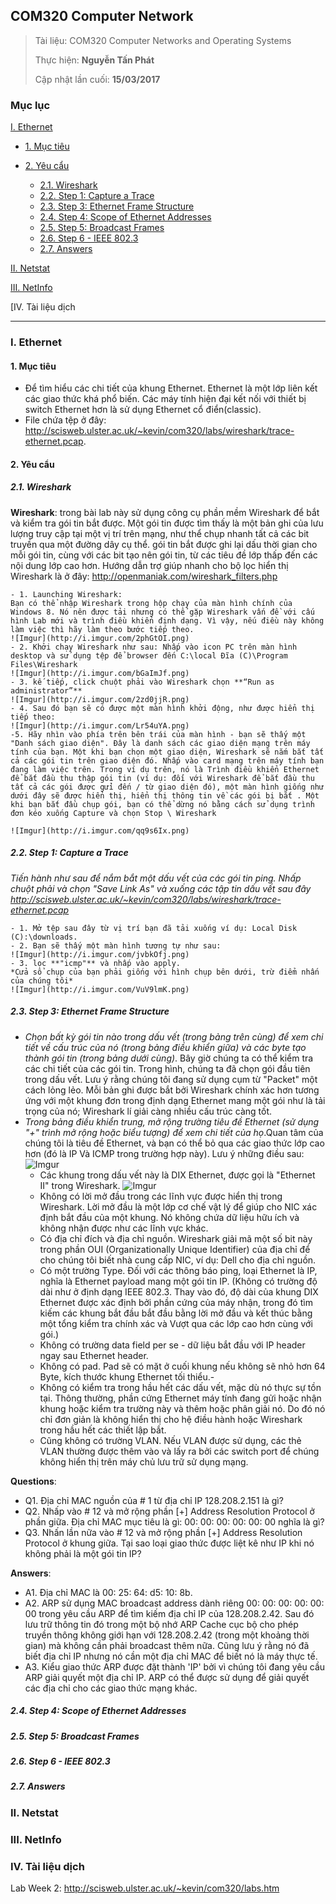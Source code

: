 ﻿## COM320 Computer Network

> Tài liệu: COM320 Computer Networks and Operating Systems
>
> Thực hiện: **Nguyễn Tấn Phát**
> 
> Cập nhật lần cuối: **15/03/2017**

### Mục lục
[I. Ethernet](#I)

- [1. Mục tiêu](#1)

- [2. Yêu cẩu](#2)

	- [2.1. Wireshark](#2.1)
	- [2.2. Step 1: Capture a Trace](#2.2)
	- [2.3. Step 3: Ethernet Frame Structure](#2.3)
	- [2.4. Step 4: Scope of Ethernet Addresses](#2.4)
	- [2.5. Step 5: Broadcast Frames](#2.5)
	- [2.6. Step 6 - IEEE 802.3 ](#2.6)
	- [2.7. Answers](#2.7)
	
[II. Netstat](#II)

[III. NetInfo](#III)

[IV. Tài liệu dịch[](#IV)

------------------ 

<a name="I"></a>
### I. Ethernet

<a name="1"></a>
#### 1. Mục tiêu

- Để tìm hiểu các chi tiết của khung Ethernet. Ethernet là một lớp liên kết các giao thức khá phổ biến. Các máy tính hiện đại kết nối với thiết bị switch Ethernet hơn là sử dụng Ethernet cổ điển(classic).
- File chứa tệp ở đây: http://scisweb.ulster.ac.uk/~kevin/com320/labs/wireshark/trace-ethernet.pcap.

<a name="2"></a>
#### 2. Yêu cẩu

<a name="2.1"></a>
##### 2.1. Wireshark

**Wireshark**: trong bài lab này sử dụng công cụ phần mềm Wireshark để bắt và kiểm tra gói tin bắt được. Một gói tin được tìm thấy là một bản ghi của lưu lượng truy cập tại một vị trí trên mạng, như thể chụp nhanh tất cả các bit truyền qua một đường dây cụ thể. gói tin bắt được ghi lại dấu thời gian cho mỗi gói tin, cùng với các bit tạo nên gói tin, từ các tiêu đề lớp thấp đến các nội dung lớp cao hơn. Hướng dẫn trợ giúp nhanh cho bộ lọc hiển thị Wireshark là ở đây: http://openmaniak.com/wireshark_filters.php

	- 1. Launching Wireshark:
	Bạn có thể nhập Wireshark trong hộp chạy của màn hình chính của Windows 8. Nó nên được tải nhưng có thể gặp Wireshark vấn đề với cấu hình Lab mới và trình điều khiển định dạng. Vì vậy, nếu điều này không làm việc thì hãy làm theo bước tiếp theo.
	![Imgur](http://i.imgur.com/2phGtOI.png)
	- 2. Khởi chạy Wireshark như sau: Nhấp vào icon PC trên màn hình desktop và sử dụng tệp để browser đến C:\local Đĩa (C)\Program Files\Wireshark
	![Imgur](http://i.imgur.com/bGaImJf.png)
	- 3. kế tiếp, click chuột phải vào Wireshark chọn **“Run as administrator”**
	![Imgur](http://i.imgur.com/2zd0jjR.png)
	- 4. Sau đó bạn sẽ có được một màn hình khởi động, như được hiển thị tiếp theo:
	![Imgur](http://i.imgur.com/Lr54uYA.png)
	-5. Hãy nhìn vào phía trên bên trái của màn hình - bạn sẽ thấy một "Danh sách giao diện". Đây là danh sách các giao diện mạng trên máy tính của bạn. Một khi bạn chọn một giao diện, Wireshark sẽ nắm bắt tất cả các gói tin trên giao diện đó. Nhấp vào card mạng trên máy tính bạn đang làm việc trên. Trong ví dụ trên, nó là Trình điều khiển Ethernet để bắt đầu thu thập gói tin (ví dụ: đối với Wireshark để bắt đầu thu tất cả các gói được gửi đến / từ giao diện đó), một màn hình giống như dưới đây sẽ được hiển thị, hiển thị thông tin về các gói bị bắt . Một khi bạn bắt đầu chụp gói, bạn có thể dừng nó bằng cách sử dụng trình đơn kéo xuống Capture và chọn Stop \ Wireshark

	![Imgur](http://i.imgur.com/qq9s6Ix.png)

<a name="2.2"></a>
##### 2.2. Step 1: Capture a Trace
*Tiến hành như sau để nắm bắt một dấu vết của các gói tin ping. Nhấp chuột phải và chọn "Save Link As" và xuống các tập tin dấu vết sau đây 
http://scisweb.ulster.ac.uk/~kevin/com320/labs/wireshark/trace-ethernet.pcap*

	- 1. Mở tệp sau đây từ vị trí bạn đã tải xuống ví dụ: Local Disk (C):\downloads.
	- 2. Bạn sẽ thấy một màn hình tương tự như sau:
	![Imgur](http://i.imgur.com/jvbkOfj.png)
	- 3. lọc **"icmp"** và nhấp vào apply.
	*Cửa sổ chụp của bạn phải giống với hình chụp bên dưới, trừ điểm nhấn của chúng tôi*
	![Imgur](http://i.imgur.com/VuV9lmK.png)

<a name="2.3"></a>
##### 2.3. Step 3: Ethernet Frame Structure
- *Chọn bất kỳ gói tin nào trong dấu vết (trong bảng trên cùng) để xem chi tiết về cấu trúc của nó (trong bảng điều khiển giữa) và các byte tạo thành gói tin (trong bảng dưới cùng)*. Bây giờ chúng ta có thể kiểm tra các chi tiết của các gói tin.
Trong hình, chúng ta đã chọn gói đầu tiên trong dấu vết. Lưu ý rằng chúng tôi đang sử dụng cụm từ "Packet" một cách lỏng lẻo. Mỗi bản ghi được bắt bởi Wireshark chính xác hơn tương ứng với một khung đơn trong định dạng Ethernet mang một gói như là tải trọng của nó; Wireshark lí giải càng nhiều cấu trúc càng tốt.
- *Trong bảng điều khiển trung, mở rộng trường tiêu đề Ethernet (sử dụng "+" trình mở rộng hoặc biểu tượng) để xem chi tiết của họ*.Quan tâm của chúng tôi là tiêu đề Ethernet, và bạn có thể bỏ qua các giao thức lớp cao hơn (đó là IP Và ICMP trong trường hợp này). Lưu ý những điều sau:
![Imgur](http://i.imgur.com/JZK4TJJ.png)
	- Các khung trong dấu vết này là DIX Ethernet, được gọi là "Ethernet II" trong Wireshark.
	![Imgur](http://i.imgur.com/EWnFqGA.png)
	- Không có lời mở đầu trong các lĩnh vực được hiển thị trong Wireshark. Lời mở đầu là một lớp cơ chế vật lý để giúp cho NIC xác định bắt đầu của một khung. Nó không chứa dữ liệu hữu ích và không nhận được như các lĩnh vực khác.
	- Có địa chỉ đích và địa chỉ nguồn. Wireshark giải mã một số bit này trong phần OUI (Organizationally Unique Identifier) của địa chỉ để cho chúng tôi biết nhà cung cấp NIC, ví dụ: Dell cho địa chỉ nguồn.
	-  Có một trường Type. Đối với các thông báo ping, loại Ethernet là IP, nghĩa là Ethernet payload mang một gói tin IP. (Không có trường độ dài như ở định dạng IEEE 802.3. Thay vào đó, độ dài của khung DIX Ethernet được xác định bởi phần cứng của máy nhận, trong đó tìm kiếm các khung bắt đầu bắt đầu bằng lời mở đầu và kết thúc bằng một tổng kiểm tra chính xác và Vượt qua các lớp cao hơn cùng với gói.)
	- Không có trường data field per se - dữ liệu bắt đầu với IP header ngay sau  Ethernet header.
	- Không có pad. Pad sẽ có mặt ở cuối khung nếu không sẽ nhỏ hơn 64 Byte, kích thước khung Ethernet tối thiểu.-
	- Không có kiểm tra trong hầu hết các dấu vết, mặc dù nó thực sự tồn tại. Thông thường, phần cứng Ethernet máy tính đang gửi hoặc nhận khung hoặc kiểm tra trường này và thêm hoặc phân giải nó. Do đó nó chỉ đơn giản là không hiển thị cho hệ điều hành hoặc Wireshark trong hầu hết các thiết lập bắt.
	- Cũng không có trường VLAN. Nếu VLAN được sử dụng, các thẻ VLAN thường được thêm vào và lấy ra bởi các switch port để chúng không hiển thị trên máy chủ lưu trữ sử dụng mạng.

**Questions**:
- Q1. Địa chỉ MAC nguồn của # 1 từ địa chỉ IP 128.208.2.151 là gì?
- Q2. Nhấp vào # 12 và mở rộng phần [+] Address Resolution Protocol ở phần giữa. Địa chỉ MAC mục tiêu là gì: 00: 00: 00: 00: 00: 00 nghĩa là gì?
- Q3. Nhấn lần nữa vào # 12 và mở rộng phần [+] Address Resolution Protocol ở khung giữa. Tại sao loại giao thức được liệt kê như IP khi nó không phải là một gói tin IP?

**Answers**:
- A1. Địa chỉ MAC là 00: 25: 64: d5: 10: 8b.
- A2. ARP sử dụng MAC broadcast address dành riêng 00: 00: 00: 00: 00: 00 trong yêu cầu ARP để tìm kiếm địa chỉ IP của 128.208.2.42. Sau đó lưu trữ thông tin đó trong một bộ nhớ  ARP Cache cục bộ cho phép truyền thông không giới hạn với 128.208.2.42 (trong một khoảng thời gian) mà không cần phải broadcast thêm nữa. Cũng lưu ý rằng nó đã biết địa chỉ IP nhưng nó cần một địa chỉ MAC để biết nó là máy thực tế.
- A3. Kiểu giao thức ARP được đặt thành 'IP' bởi vì chúng tôi đang yêu cầu ARP giải quyết một địa chỉ IP. ARP có thể được sử dụng để giải quyết các địa chỉ cho các giao thức mạng khác.

<a name="2.4"></a>
##### 2.4. Step 4: Scope of Ethernet Addresses

<a name="2.5"></a>
##### 2.5. Step 5: Broadcast Frames

<a name="2.6"></a>
##### 2.6. Step 6 - IEEE 802.3

<a name="2.7"></a>
##### 2.7. Answers

<a name="II"></a>
### II. Netstat

<a name="III"></a>
### III. NetInfo

<a name="IV"></a>
### IV. Tài liệu dịch

Lab Week 2: http://scisweb.ulster.ac.uk/~kevin/com320/labs.htm